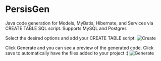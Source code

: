 # PersisGen
Java code generation for Models, MyBatis, Hibernate, and Services via CREATE TABLE SQL script.  Supports MySQL and Postgres

Select the desired options and add your CREATE TABLE script:
![Create](https://user-images.githubusercontent.com/12900515/83335980-03b11900-a276-11ea-99be-2479ff09765b.png)

Click Generate and you can see a preview of the generated code.
Click save to automatically have the files added to your project :)
![Generate](https://user-images.githubusercontent.com/12900515/83335989-0b70bd80-a276-11ea-9f02-a94ef6c61c4d.png)
